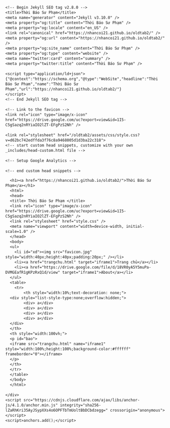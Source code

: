 
<html lang="en-US">
  <head>
    <meta charset="UTF-8">
    <meta http-equiv="X-UA-Compatible" content="IE=edge">
    <meta name="viewport" content="width=device-width, initial-scale=1">

    <!-- Begin Jekyll SEO tag v2.8.0 -->
    <title>Thời Báo Sư Phạm</title>
    <meta name="generator" content="Jekyll v3.10.0" />
    <meta property="og:title" content="Thời Báo Sư Phạm" />
    <meta property="og:locale" content="en_US" />
    <link rel="canonical" href="https://nhancoi21.github.io/oldtab2/" />
    <meta property="og:url" content="https://nhancoi21.github.io/oldtab2/" />
    <meta property="og:site_name" content="Thời Báo Sư Phạm" />
    <meta property="og:type" content="website" />
    <meta name="twitter:card" content="summary" />
    <meta property="twitter:title" content="Thời Báo Sư Phạm" />
    
    <script type="application/ld+json">
    {"@context":"https://schema.org","@type":"WebSite","headline":"Thời Báo Sư Phạm","name":"Thời Báo Sư Phạm","url":"https://nhancoi21.github.io/oldtab2/"}
    </script>
    <!-- End Jekyll SEO tag -->

    <!-- Link to the favicon -->
    <link rel="icon" type="image/x-icon" href="https://drive.google.com/uc?export=view&id=1I5-C5gSazq2nRYiaIO2lZT-EFgPzS2Nh" />
    
    <link rel="stylesheet" href="/oldtab2/assets/css/style.css?v=d62bc742edffda3f76c8a9468005d1d3ba22c318">
    <!-- start custom head snippets, customize with your own _includes/head-custom.html file -->

    <!-- Setup Google Analytics -->

    <!-- end custom head snippets -->
  </head>
  <body>
    <div class="container-lg px-3 my-5 markdown-body">
      
      <h1><a href="https://nhancoi21.github.io/oldtab2/">Thời Báo Sư Phạm</a></h1>
      <html>
      <head> 
      <title> Thời Báo Sư Phạm </title>
      <link rel="icon" type="image/x-icon" href="https://drive.google.com/uc?export=view&id=1I5-C5gSazq2nRYiaIO2lZT-EFgPzS2Nh" />
      <link rel="stylesheet" href="style.css" />
      <meta name="viewport" content="width=device-width, initial-scale=1.0" />
      </head>
      <body>
      <ul>
      	<li id="xd"><img src="favicon.jpg" style="width:40px;height:40px;padding:20px;" /></li>
      	<li><a href="trangchu.html" target="iframe1">Trang chủ</a></li>
      	<li><a href="https://drive.google.com/file/d/18VR0yA5Y5muPa-DVMGEafR1gKPzRxQ1d/view" target="iframe1">About</a></li>
      </ul>
      <table>
      	<tr>
      		<th style="width:10%;text-decoration: none;">
      <div style="list-style-type:none;overflow:hidden;">
      		<div> a</div>
      		<div> a</div>
      		<div> a</div>
      		<div> a</div>
      </div>
      </th>
      <th style="width:100vh;">
      <p id="bao">
      <iframe src="trangchu.html" name="iframe1" style="width:100%;height:100%;background-color:#ffffff" frameborder="0"></iframe>
      </p>
      </th>
      </tr>
      </table>
      </body>
      </html>

    </div>
    <script src="https://cdnjs.cloudflare.com/ajax/libs/anchor-js/4.1.0/anchor.min.js" integrity="sha256-lZaRhKri35AyJSypXXs4o6OPFTbTmUoltBbDCbdzegg=" crossorigin="anonymous"></script>
    <script>anchors.add();</script>
  </body>
</html>
